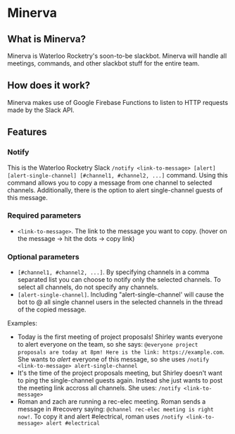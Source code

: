 # Minerva

## What is Minerva?

Minerva is Waterloo Rocketry's soon-to-be slackbot. Minerva will handle all meetings, commands, and other slackbot stuff for the entire team.

## How does it work?

Minerva makes use of Google Firebase Functions to listen to HTTP requests made by the Slack API.

## Features

### Notify

This is the Waterloo Rocketry Slack `/notify <link-to-message> [alert] [alert-single-channel] [#channel1, #channel2, ...]` command. Using this command allows you to copy a message from one channel to selected channels. Additionally, there is the option to alert single-channel guests of this message.

### Required parameters

- `<link-to-message>`. The link to the message you want to copy. (hover on the message -> hit the dots -> copy link) 

### Optional parameters
- `[#channel1, #channel2, ...]`. By specifying channels in a comma separated list you can choose to notify only the selected channels. To select all channels, do not specify any channels.
- `[alert-single-channel]`. Including "alert-single-channel' will cause the bot to @ all single channel users in the selected channels in the thread of the copied message.

Examples: 

- Today is the first meeting of project proposals! Shirley wants everyone to alert everyone on the team, so she says: `@everyone project proposals are today at 8pm! Here is the link: https://example.com`. She wants to *alert* everyone of this message, so she uses `/notify <link-to-message> alert-single-channel`
- It's the time of the project proposals meeting, but Shirley doesn't want to ping the single-channel guests again. Instead she just wants to post the meeting link accross all channels. She uses: `/notify <link-to-message>`
- Roman and zach are running a rec-elec meeting. Roman sends a message in #recovery saying: `@channel rec-elec meeting is right now!`. To copy it and alert #electrical, roman uses `/notify <link-to-message> alert #electrical`